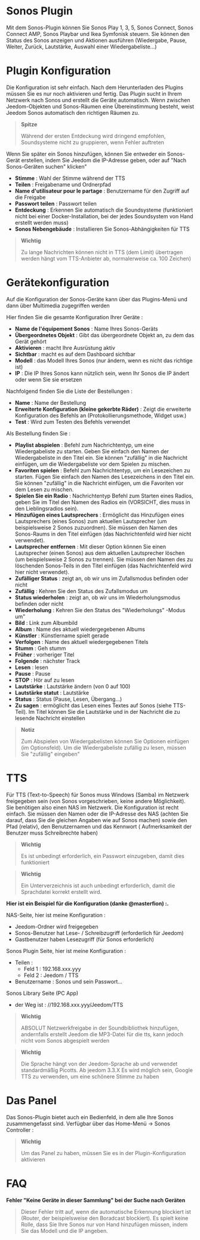 # Sonos Plugin

Mit dem Sonos-Plugin können Sie Sonos Play 1, 3, 5, Sonos Connect, Sonos Connect AMP, Sonos Playbar und Ikea Symfonisk steuern. Sie können den Status des Sonos anzeigen und Aktionen ausführen (Wiedergabe, Pause, Weiter, Zurück, Lautstärke, Auswahl einer Wiedergabeliste…)

# Plugin Konfiguration

Die Konfiguration ist sehr einfach. Nach dem Herunterladen des Plugins müssen Sie es nur noch aktivieren und fertig. Das Plugin sucht in Ihrem Netzwerk nach Sonos und erstellt die Geräte automatisch. Wenn zwischen Jeedom-Objekten und Sonos-Räumen eine Übereinstimmung besteht, weist Jeedom Sonos automatisch den richtigen Räumen zu.

> **Spitze**
>
> Während der ersten Entdeckung wird dringend empfohlen, Soundsysteme nicht zu gruppieren, wenn Fehler auftreten

Wenn Sie später ein Sonos hinzufügen, können Sie entweder ein Sonos-Gerät erstellen, indem Sie Jeedom die IP-Adresse geben, oder auf "Nach Sonos-Geräten suchen" klicken"

-   **Stimme** : Wahl der Stimme während der TTS
-   **Teilen** : Freigabename und Ordnerpfad
-   **Name d'utilisateur pour le partage** : Benutzername für den Zugriff auf die Freigabe
-   **Passwort teilen** : Passwort teilen
-   **Entdeckung** : Erkennen Sie automatisch die Soundsysteme (funktioniert nicht bei einer Docker-Installation, bei der jedes Soundsystem von Hand erstellt werden muss)
-   **Sonos Nebengebäude** : Installieren Sie Sonos-Abhängigkeiten für TTS

> **Wichtig**
>
> Zu lange Nachrichten können nicht in TTS (dem Limit) übertragen werden
> hängt vom TTS-Anbieter ab, normalerweise ca. 100 Zeichen)

# Gerätekonfiguration

Auf die Konfiguration der Sonos-Geräte kann über das Plugins-Menü und dann über Multimedia zugegriffen werden

Hier finden Sie die gesamte Konfiguration Ihrer Geräte :

-   **Name de l'équipement Sonos** : Name Ihres Sonos-Geräts
-   **Übergeordnetes Objekt** : Gibt das übergeordnete Objekt an, zu dem das Gerät gehört
-   **Aktivieren** : macht Ihre Ausrüstung aktiv
-   **Sichtbar** : macht es auf dem Dashboard sichtbar
-   **Modell** : das Modell Ihres Sonos (nur ändern, wenn es nicht das richtige ist)
-   **IP** : Die IP Ihres Sonos kann nützlich sein, wenn Ihr Sonos die IP ändert oder wenn Sie sie ersetzen

Nachfolgend finden Sie die Liste der Bestellungen :

-   **Name** : Name der Bestellung
-   **Erweiterte Konfiguration (kleine gekerbte Räder)** : Zeigt die erweiterte Konfiguration des Befehls an (Protokollierungsmethode, Widget usw.)
-   **Test** : Wird zum Testen des Befehls verwendet

Als Bestellung finden Sie :

-   **Playlist abspielen** : Befehl zum Nachrichtentyp, um eine Wiedergabeliste zu starten. Geben Sie einfach den Namen der Wiedergabeliste in den Titel ein. Sie können "zufällig" in die Nachricht einfügen, um die Wiedergabeliste vor dem Spielen zu mischen.
-   **Favoriten spielen** :  Befehl zum Nachrichtentyp, um ein Lesezeichen zu starten. Fügen Sie einfach den Namen des Lesezeichens in den Titel ein. Sie können "zufällig" in die Nachricht einfügen, um die Favoriten vor dem Lesen zu mischen.
-   **Spielen Sie ein Radio** : Nachrichtentyp Befehl zum Starten eines Radios, geben Sie im Titel den Namen des Radios ein (VORSICHT, dies muss in den Lieblingsradios sein).
-   **Hinzufügen eines Lautsprechers** : Ermöglicht das Hinzufügen eines Lautsprechers (eines Sonos) zum aktuellen Lautsprecher (um beispielsweise 2 Sonos zuzuordnen). Sie müssen den Namen des Sonos-Raums in den Titel einfügen (das Nachrichtenfeld wird hier nicht verwendet).
-   **Lautsprecher entfernen** : Mit dieser Option können Sie einen Lautsprecher (einen Sonos) aus dem aktuellen Lautsprecher löschen (um beispielsweise 2 Sonos zu trennen). Sie müssen den Namen des zu löschenden Sonos-Teils in den Titel einfügen (das Nachrichtenfeld wird hier nicht verwendet).
-   **Zufälliger Status** : zeigt an, ob wir uns im Zufallsmodus befinden oder nicht
-   **Zufällig** : Kehren Sie den Status des Zufallsmodus um
-   **Status wiederholen** : zeigt an, ob wir uns im Wiederholungsmodus befinden oder nicht
-   **Wiederholung** : Kehren Sie den Status des "Wiederholungs" -Modus um"
-   **Bild** : Link zum Albumbild
-   **Album** : Name des aktuell wiedergegebenen Albums
-   **Künstler** : Künstlername spielt gerade
-   **Verfolgen** : Name des aktuell wiedergegebenen Titels
-   **Stumm** : Geh stumm
-   **Früher** : vorheriger Titel
-   **Folgende** : nächster Track
-   **Lesen** : lesen
-   **Pause** : Pause
-   **STOP** : Hör auf zu lesen
-   **Lautstärke** : Lautstärke ändern (von 0 auf 100)
-   **Lautstärke statut** : Lautstärke
-   **Status** : Status (Pause, Lesen, Übergang…)
-   **Zu sagen** : ermöglicht das Lesen eines Textes auf Sonos (siehe TTS-Teil). Im Titel können Sie die Lautstärke und in der Nachricht die zu lesende Nachricht einstellen

> **Notiz**
>
> Zum Abspielen von Wiedergabelisten können Sie Optionen einfügen (im Optionsfeld). Um die Wiedergabeliste zufällig zu lesen, müssen Sie "zufällig" eingeben"

# TTS

Für TTS (Text-to-Speech) für Sonos muss Windows (Samba) im Netzwerk freigegeben sein (von Sonos vorgeschrieben, keine andere Möglichkeit). Sie benötigen also einen NAS im Netzwerk. Die Konfiguration ist recht einfach. Sie müssen den Namen oder die IP-Adresse des NAS (achten Sie darauf, dass Sie die gleichen Angaben wie auf Sonos machen) sowie den Pfad (relativ), den Benutzernamen und das Kennwort ( Aufmerksamkeit der Benutzer muss Schreibrechte haben)

> **Wichtig**
>
> Es ist unbedingt erforderlich, ein Passwort einzugeben, damit dies funktioniert

> **Wichtig**
>
> Ein Unterverzeichnis ist auch unbedingt erforderlich, damit die Sprachdatei korrekt erstellt wird.

**Hier ist ein Beispiel für die Konfiguration (danke @masterfion) :.**

NAS-Seite, hier ist meine Konfiguration :

-   Jeedom-Ordner wird freigegeben
-   Sonos-Benutzer hat Lese- / Schreibzugriff (erforderlich für Jeedom)
-   Gastbenutzer haben Lesezugriff (für Sonos erforderlich)

Sonos Plugin Seite, hier ist meine Konfiguration :

-   Teilen :
    -   Feld 1 : 192.168.xxx.yyy
    -   Feld 2 : Jeedom / TTS
-   Benutzername : Sonos und sein Passwort…

Sonos Library Seite (PC App)
-   der Weg ist : //192.168.xxx.yyy/Jeedom/TTS

> **Wichtig**
>
> ABSOLUT Netzwerkfreigabe in der Soundbibliothek hinzufügen, andernfalls erstellt Jeedom die MP3-Datei für die tts, kann jedoch nicht vom Sonos abgespielt werden

> **Wichtig**
>
> Die Sprache hängt von der Jeedom-Sprache ab und verwendet standardmäßig Picotts. Ab jeedom 3.3.X Es wird möglich sein, Google TTS zu verwenden, um eine schönere Stimme zu haben


# Das Panel

Das Sonos-Plugin bietet auch ein Bedienfeld, in dem alle Ihre Sonos zusammengefasst sind. Verfügbar über das Home-Menü → Sonos Controller :

> **Wichtig**
>
> Um das Panel zu haben, müssen Sie es in der Plugin-Konfiguration aktivieren

# FAQ

**Fehler "Keine Geräte in dieser Sammlung" bei der Suche nach Geräten**
>
> Dieser Fehler tritt auf, wenn die automatische Erkennung blockiert ist (Router, der beispielsweise den Boradcast blockiert). Es spielt keine Rolle, dass Sie Ihre Sonos nur von Hand hinzufügen müssen, indem Sie das Modell und die IP angeben.
